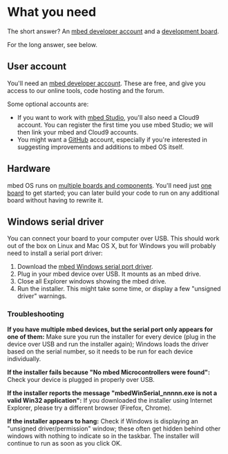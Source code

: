 # What you need

The short answer? An [mbed developer account](https://developer.mbed.org/account/signup/?next=%2F) and a [development board](https://www.mbed.com/en/development/hardware/boards/). 

For the long answer, see below.

## User account

You'll need an [mbed developer account](https://developer.mbed.org/account/signup/?next=%2F). These are free, and give you access to our online tools, code hosting and the forum.

Some optional accounts are:

* If you want to work with [mbed Studio](../dev_tools/studio.md), you'll also need a Cloud9 account. You can register the first time you use mbed Studio; we will then link your mbed and Cloud9 accounts. 
* You might want a [GitHub](https://github.com/join) account, especially if you're interested in suggesting improvements and additions to mbed OS itself.

## Hardware

mbed OS runs on [multiple boards and components](https://www.mbed.com/en/development/hardware/). You'll need just [one board](https://www.mbed.com/en/development/hardware/boards/) to get started; you can later build your code to run on any additional board without having to rewrite it.

## Windows serial driver

You can connect your board to your computer over USB. This should work out of the box on Linux and Mac OS X, but for Windows you will probably need to install a serial port driver:

1. Download the [mbed Windows serial port driver](http://developer.mbed.org/media/downloads/drivers/mbedWinSerial_16466.exe).
1. Plug in your mbed device over USB. It mounts as an mbed drive.
1. Close all Explorer windows showing the mbed drive.
1. Run the installer. This might take some time, or display a few "unsigned driver" warnings.

### Troubleshooting

**If you have multiple mbed devices, but the serial port only appears for one of them:** Make sure you run the installer for every device (plug in the device over USB and run the installer again); Windows loads the driver based on the serial number, so it needs to be run for each device individually.

**If the installer fails because "No mbed Microcontrollers were found":** Check your device is plugged in properly over USB.

**If the installer reports the message "mbedWinSerial_nnnnn.exe is not a valid Win32 application":** If you downloaded the installer using Internet Explorer, please try a different browser (Firefox, Chrome).

**If the installer appears to hang:** Check if Windows is displaying an "unsigned driver/permission" window; these often get hidden behind other windows with nothing to indicate so in the taskbar. The installer will continue to run as soon as you click OK.
